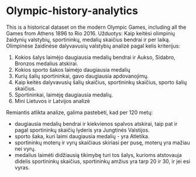 # Olympic-history-analytics

This is a historical dataset on the modern Olympic Games, including all the Games from Athens 1896 to Rio 2016.
Užduotys:
Kaip keitėsi olimpinių žaidynių valstybių, sportininkų, medalių skaičius bendrai ir per laiką.
Olimpinėse žaidinėse dalyvavusių valstybių analizė pagal kelis kriterijus:
1. Kokios šalys laimėjo daugiausia medalių bendrai ir Aukso, Sidabro, Bronzos medalius atskirai.
2. Kokios sporto šakos laimėjo daugiausia medalių
3. Kurių šalių sportininkai, gavo daugiausia apdovanojimų.
4. Kaip keitės dalyvavusių šalių skaičius, sportininkų skaičius, sporto šalių skaičius.
5. Sportininkai, laimėję daugiausia medalių.
6. Mini Lietuvos ir Latvijos analizė

Remiantis atlikta analize, galima pastebėti, kad per 120 metų:
- daugiausia medalių bendrai ir kiekvienos spalvos atskirai, taip pat ir pagal sportininkų skaičių lyderis yra Jungtinės Valstijos. 
- sporto šaka, kuri laimi daugiausia medalių - yra Atletika. 
- sportininkų moterų ir vyrų skaičiaus skiriasi per pusę, moterų yra mažiau nei vyrų.
- medalius laimėti didžiausią tikimybę turi tos šalys, kurioms atstovauja didelis sportininkų skaičius, sportininkų amžius yra tarp 20 ir 30, ir jei esi vyras.
